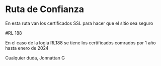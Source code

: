 # Ruta de Confianza

En esta ruta van los certificados SSL para hacer que el sitio sea seguro

#RL 188 

En el caso de la logia RL188 se tiene los certificados comrados por 1 año hasta enero de 2024

Cualquier duda, Jonnattan G
